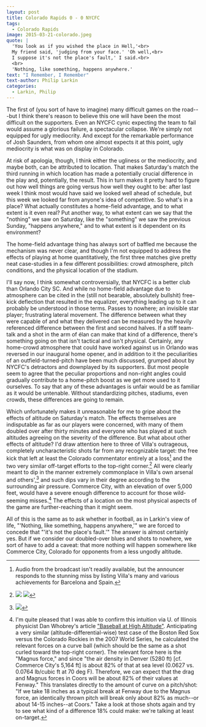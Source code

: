 ```yaml
---
layout: post
title: Colorado Rapids 0 - 0 NYCFC 
tags: 
  - Colorado Rapids
image: 2015-03-21-colorado.jpeg
quote: |
  'You look as if you wished the place in Hell,'<br>
  My friend said, 'judging from your face.' 'Oh well,<br>
  I suppose it's not the place's fault,' I said.<br>
  <br>
  'Nothing, like something, happens anywhere.'
text: "I Remember, I Remember" 
text-author: Philip Larkin 
categories:
  - Larkin, Philip
---
```


The first of (you sort of have to imagine) many difficult games on the road---but I think there's reason to believe this one will have been the most difficult on the supporters. Even an NYCFC cynic expecting the team to fail would assume a glorious failure, a spectacular collapse. We're simply not equipped for ugly mediocrity. And except for the remarkable performance of Josh Saunders, from whom one almost expects it at this point, ugly mediocrity is what was on display in Colorado.

At risk of apologia, though, I think either the ugliness or the mediocrity, and maybe both, can be attributed to location. That makes Saturday's match the third running in which location has made a potentially crucial difference in the play and, potentially, the result.<!--break--> This in turn makes it pretty hard to figure out how well things are going versus how well they ought to be: after last week I think most would have said we looked well ahead of schedule, but this week we looked far from anyone's idea of competitive. So what's in a place? What actually constitutes a home-field advantage, and to what extent is it even real? Put another way, to what extent can we say that the "nothing" we saw on Saturday, like the "something" we saw the previous Sunday, "happens anywhere," and to what extent is it dependent on its environment? 

The home-field advantage thing has always sort of baffled me because the mechanism was never clear, and though I'm not equipped to address the effects of playing at home quantitatively, the first three matches give pretty neat case-studies in a few different possibilities: crowd atmosphere, pitch conditions, and the physical location of the stadium.

I'll say now, I think somewhat controversially, that NYCFC is a better club than Orlando City SC. And while no home-field advantage due to atmosphere can be cited in the (still not bearable, absolutely bullshit) free-kick deflection that resulted in the equalizer, everything leading up to it can probably be understood in those terms. Passes to nowhere; an invisible star player; frustrating lateral movement. The difference between what they were capable of and what they delivered can be measured by the heavily referenced difference between the first and second halves. If a stiff team-talk and a shot in the arm of élan can make that kind of a difference, there's something going on that isn't tactical and isn't physical. Certainly, any home-crowd atmosphere that could have worked against us in Orlando was reversed in our inaugural home opener, and in addition to it the peculiarities of an outfield-turned-pitch have been much discussed, grumped about by NYCFC's detractors and downplayed by its supporters. But most people seem to agree that the peculiar proportions and non-right angles could gradually contribute to a home-pitch boost as we get more used to it ourselves. To say that any of these advantages is unfair would be as familiar as it would be untenable. Without standardizing pitches, stadiums, even crowds, these differences are going to remain.

Which unfortunately makes it unreasonable for me to gripe about the effects of altitude on Saturday's match. The effects themselves are indisputable as far as our players were concerned, with many of them doubled over after thirty minutes and everyone who has played at such altitudes agreeing on the severity of the difference. But what about other effects of altitude? I'd draw attention here to three of Villa's outrageous, completely uncharacteristic shots far from any recognizable target: the free kick that left at least the Colorado commentator entirely at a loss[^1] and the two very similar off-target efforts to the top-right corner.[^2] All were clearly meant to dip in the manner extremely commonplace in Villa's own arsenal and others',[^3] and such dips vary in their degree according to the surrounding air pressure. Commerce City, with an elevation of over 5,000 feet, would have a severe enough difference to account for those wild-seeming misses.[^4] The effects of a location on the most physical aspects of the game are further-reaching than it might seem.

All of this is the same as to ask whether in football, as in Larkin's view of life, "'Nothing, like something, happens anywhere,'" we are forced to concede that "'it's not the place's fault.'" The answer is almost certainly yes. But if we consider our doubled-over blues and shots to nowhere, we sort of have to add a caveat: that more nothing will happen somewhere like Commerce City, Colorado for opponents from a less ungodly altitude.

[^1]: Audio from the broadcast isn't readily available, but the announcer responds to the stunning miss by listing Villa's many and various achievements for Barcelona and Spain.

[^2]: ![](/images/2015-03-21-villa1.gif) ![](/images/2015-03-21-villa2.gif)

[^3]: ![](/images/villa-curl.gif)

[^4]: I'm quite pleased that I was able to confirm this intuition via U. of Illinois physicist Dan Whobrey's article ["Baseball at High Altitude"](http://baseball.physics.illinois.edu/Denver.html). Anticipating a very similar (altitude-differential-wise) test case of the Boston Red Sox versus the Colorado Rockies in the 2007 World Series, he calculated the relevant forces on a curve ball (which should be the same as a shot curled toward the top-right corner). The relevant force here is the "Magnus force," and since "the air density in Denver (5280 ft) [cf. Commerce City's 5,164 ft] is about 82% of that at sea level (0.0627 vs. 0.0764 lb/cubic ft at 70 deg F). Therefore, we can expect that the drag and Magnus forces in Coors will be about 82% of their values at Fenway." This translates directly to the amount of curve on a pitch/shot: "If we take 18 inches as a typical break at Fenway due to the Magnus force, an identically thrown pitch will break only about 82% as much--or about 14-15 inches--at Coors." Take a look at those shots again and try to see what kind of a difference 18% could make: we're talking at least on-target.
